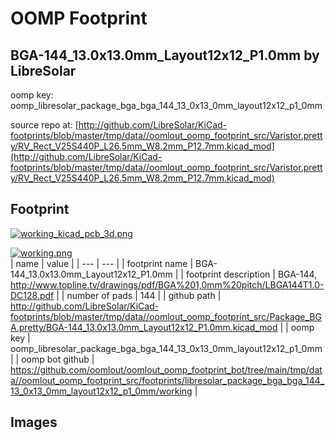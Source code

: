 # OOMP Footprint  
## BGA-144_13.0x13.0mm_Layout12x12_P1.0mm  by LibreSolar  
  
oomp key: oomp_libresolar_package_bga_bga_144_13_0x13_0mm_layout12x12_p1_0mm  
  
source repo at: [http://github.com/LibreSolar/KiCad-footprints/blob/master/tmp/data//oomlout_oomp_footprint_src/Varistor.pretty/RV_Rect_V25S440P_L26.5mm_W8.2mm_P12.7mm.kicad_mod](http://github.com/LibreSolar/KiCad-footprints/blob/master/tmp/data//oomlout_oomp_footprint_src/Varistor.pretty/RV_Rect_V25S440P_L26.5mm_W8.2mm_P12.7mm.kicad_mod)  
## Footprint  
  
[![working_kicad_pcb_3d.png](working_kicad_pcb_3d_600.png)](working_kicad_pcb_3d.png)  
  
[![working.png](working_600.png)](working.png)  
| name | value | 
| --- | --- | 
| footprint name | BGA-144_13.0x13.0mm_Layout12x12_P1.0mm | 
| footprint description | BGA-144, http://www.topline.tv/drawings/pdf/BGA%201,0mm%20pitch/LBGA144T1.0-DC128.pdf | 
| number of pads | 144 | 
| github path | http://github.com/LibreSolar/KiCad-footprints/blob/master/tmp/data//oomlout_oomp_footprint_src/Package_BGA.pretty/BGA-144_13.0x13.0mm_Layout12x12_P1.0mm.kicad_mod | 
| oomp key | oomp_libresolar_package_bga_bga_144_13_0x13_0mm_layout12x12_p1_0mm | 
| oomp bot github | https://github.com/oomlout/oomlout_oomp_footprint_bot/tree/main/tmp/data//oomlout_oomp_footprint_src/footprints/libresolar_package_bga_bga_144_13_0x13_0mm_layout12x12_p1_0mm/working | 
## Images  

